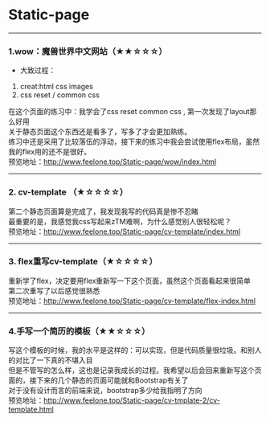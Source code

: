 # Static-page
---
### 1.wow：魔兽世界中文网站（★★☆☆☆）
* 大致过程：
1. creat:html css images
2. css reset / common css<br>

在这个页面的练习中：我学会了css reset common css , 第一次发现了layout那么好用<br>
关于静态页面这个东西还是看多了，写多了才会更加熟练。<br>
练习中还是采用了比较落伍的浮动，接下来的练习中我会尝试使用flex布局，虽然我的flex用的还不是很好。<br>
预览地址：http://www.feelone.top/Static-page/wow/index.html<br>

---

### 2. cv-template （★☆☆☆☆）
第二个静态页面算是完成了，我发现我写的代码真是惨不忍睹<br>
最重要的是，我感觉我css写起来zTM难啊，为什么感觉别人很轻松呢？<br>
预览地址：http://www.feelone.top/Static-page/cv-template/index.html<br>

---
### 3. flex重写cv-template（★☆☆☆☆）<br>
重新学了flex，决定要用flex重新写一下这个页面，虽然这个页面看起来很简单<br>
第二次重写了以后感觉很熟悉<br>
预览地址：http://www.feelone.top/Static-page/cv-template/flex-index.html

---
### 4.手写一个简历的模板（★★☆☆☆）
写这个模板的时候，我的水平是这样的：可以实现，但是代码质量很垃圾。和别人的对比了一下真的不堪入目<br>
但是不管写的怎么样，这也是记录我成长的过程。我希望以后会回来重新写这个页面的，接下来的几个静态的页面可能就和Bootstrap有关了<br>
对于没有设计而言的前端来说，bootstrap多少给我指明了方向<br>
预览地址：http://www.feelone.top/Static-page/cv-tmplate-2/cv-template.html<br>
